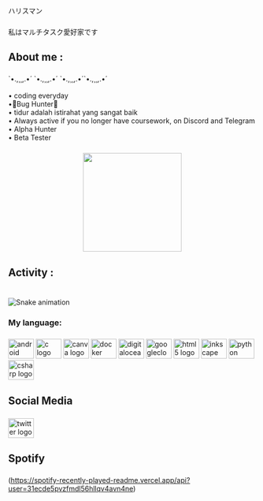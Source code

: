 <p align="left">ハリスマン</p>

###

<p align="left">私はマルチタスク愛好家です</p>

###

<h2 align="left">About me :</h2>

###

<p align="left">`•.,¸¸,.•´  `•.,¸¸,.•´  `•.,¸¸,.•´`•.,¸¸,.•´  <br><br>• coding everyday<br>•🤖Bug Hunter🤖<br>• tidur adalah istirahat yang sangat baik<br>• Always active if you no longer have coursework, on Discord and Telegram<br>• Alpha Hunter<br>• Beta Tester</p>

###

<div align="center">
  <img height="200" src="https://steamuserimages-a.akamaihd.net/ugc/858354407602448430/F85D140D04D09180C9BD85CD09F893AC827C9410/"  />
</div>

###

<h2 align="left">Activity :</h2>

###

<br clear="both">

<img src="https://raw.githubusercontent.com/harismanciripto111/harismanciripto111/blob/output/snake.svg" alt="Snake animation" />

###

<h3 align="left">My language:</h3>

###

<div align="left">
  <img src="https://cdn.jsdelivr.net/gh/devicons/devicon/icons/android/android-original.svg" height="40" width="52" alt="android logo"  />
  <img src="https://cdn.jsdelivr.net/gh/devicons/devicon/icons/c/c-original.svg" height="40" width="52" alt="c logo"  />
  <img src="https://cdn.jsdelivr.net/gh/devicons/devicon/icons/canva/canva-original.svg" height="40" width="52" alt="canva logo"  />
  <img src="https://cdn.jsdelivr.net/gh/devicons/devicon/icons/docker/docker-original.svg" height="40" width="52" alt="docker logo"  />
  <img src="https://cdn.jsdelivr.net/gh/devicons/devicon/icons/digitalocean/digitalocean-original.svg" height="40" width="52" alt="digitalocean logo"  />
  <img src="https://cdn.jsdelivr.net/gh/devicons/devicon/icons/googlecloud/googlecloud-original.svg" height="40" width="52" alt="googlecloud logo"  />
  <img src="https://cdn.jsdelivr.net/gh/devicons/devicon/icons/html5/html5-original.svg" height="40" width="52" alt="html5 logo"  />
  <img src="https://cdn.jsdelivr.net/gh/devicons/devicon/icons/inkscape/inkscape-original.svg" height="40" width="52" alt="inkscape logo"  />
  <img src="https://cdn.jsdelivr.net/gh/devicons/devicon/icons/python/python-original.svg" height="40" width="52" alt="python logo"  />
  <img src="https://cdn.jsdelivr.net/gh/devicons/devicon/icons/csharp/csharp-original.svg" height="40" width="52" alt="csharp logo"  />
</div>

###

<h2 align="left">Social Media</h2>

###

<div align="left">
  <a href="https://twitter.com/Nandemo68795288" target="_blank">
    <img src="https://raw.githubusercontent.com/maurodesouza/profile-readme-generator/master/src/assets/icons/social/twitter/default.svg" width="52" height="40" alt="twitter logo"  />
  </a>
</div>

###

<h2 align="left">Spotify</h2>

###

 (https://spotify-recently-played-readme.vercel.app/api?user=31ecde5pvzfmdl56hllqv4avn4ne)
 
###
